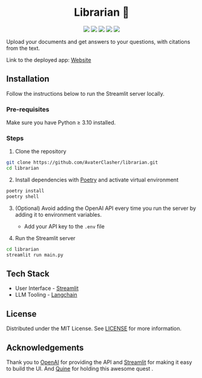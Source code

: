 <!-- @format -->

<h1 align="center">
Librarian 📖
</h1>

<p align="center">
   <img src="https://img.shields.io/github/license/AvaterClasher/librarian?style=for-the-badge" />
   <img src="https://img.shields.io/badge/Streamlit-FF4B4B?style=for-the-badge&logo=Streamlit&logoColor=white" />
   <img src="https://img.shields.io/badge/OpenAI-000000?style=for-the-badge&logo=OpenAI&logoColor=white" />
   <img src="https://img.shields.io/badge/Quine-Quests_4-9FFF45?style=for-the-badge"/>
   <img src="https://img.shields.io/badge/Pip-3.10-000000?style=for-the-badge"/>
</p>

Upload your documents and get answers to your questions, with citations from the text.

Link to the deployed app: [Website](https://librarian-gpt.streamlit.app)

## Installation

Follow the instructions below to run the Streamlit server locally.

### Pre-requisites

Make sure you have Python ≥ 3.10 installed.

### Steps

1. Clone the repository

```bash
git clone https://github.com/AvaterClasher/librarian.git
cd librarian
```

2. Install dependencies with [Poetry](https://python-poetry.org/) and activate virtual environment

```bash
poetry install
poetry shell
```

3. (Optional) Avoid adding the OpenAI API every time you run the server by adding it to environment variables.

    - Add your API key to the `.env` file

4. Run the Streamlit server

```bash
cd librarian
streamlit run main.py
```

## Tech Stack

-   User Interface - [Streamlit](https://streamlit.io/)
-   LLM Tooling - [Langchain](https://github.com/hwchase17/langchain)

## License

Distributed under the MIT License. See [LICENSE](https://github.com/AvaterClasher/librarian/blob/main/LICENSE) for more information.

## Acknowledgements

Thank you to [OpenAI](https://openai.com/) for providing the API and [Streamlit](https://streamlit.io/) for making it easy to build the UI.
And [Quine](quine.sh) for holding this awesome quest .